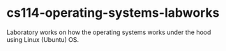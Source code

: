 # cs114-operating-systems-labworks
Laboratory works on how the operating systems works under the hood using Linux (Ubuntu) OS.
